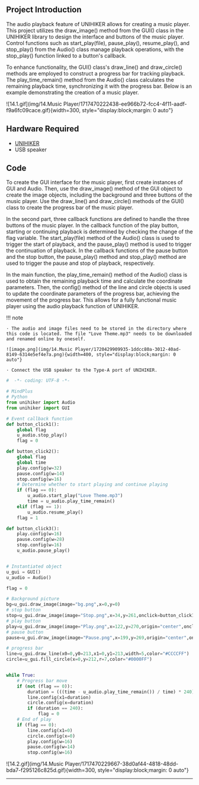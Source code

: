 ## **Project Introduction**

The audio playback feature of UNIHIKER allows for creating a music player. This project utilizes the draw_image() method from the GUI() class in the UNIHIKER library to design the interface and buttons of the music player. Control functions such as start_play(file), pause_play(), resume_play(), and stop_play() from the Audio() class manage playback operations, with the stop_play() function linked to a button's callback.    

To enhance functionality, the GUI() class's draw_line() and draw_circle() methods are employed to construct a progress bar for tracking playback. The play_time_remain() method from the Audio() class calculates the remaining playback time, synchronizing it with the progress bar. Below is an example demonstrating the creation of a music player.  


![14.1.gif](img/14.Music Player/1717470222438-ee966b72-fcc4-4f11-aadf-f9a6fc09cace.gif){width=300, style="display:block;margin: 0 auto"}   


## **Hardware Required**

- [UNIHIKER](https://www.dfrobot.com/product-2691.html)  
- USB speaker  


## **Code**

To create the GUI interface for the music player, first create instances of GUI and Audio. Then, use the draw_image() method of the GUI object to create the image objects, including the background and three buttons of the music player. Use the draw_line() and draw_circle() methods of the GUI() class to create the progress bar of the music player.   

In the second part, three callback functions are defined to handle the three buttons of the music player. In the callback function of the play button, starting or continuing playback is determined by checking the change of the flag variable. The start_play(file) method of the Audio() class is used to trigger the start of playback, and the pause_play() method is used to trigger the continuation of playback. In the callback functions of the pause button and the stop button, the pause_play() method and stop_play() method are used to trigger the pause and stop of playback, respectively.   

In the main function, the play_time_remain() method of the Audio() class is used to obtain the remaining playback time and calculate the coordinate parameters. Then, the config() method of the line and circle objects is used to update the coordinate parameters of the progress bar, achieving the movement of the progress bar. This allows for a fully functional music player using the audio playback function of UNIHIKER.  


!!! note

    · The audio and image files need to be stored in the directory where this code is located. The file "Love Theme.mp3" needs to be downloaded and renamed online by oneself.

    ![image.png](img/14.Music Player/1720429909935-1ddcc80a-3012-40ad-8149-6314e5ef4e7a.png){width=400, style="display:block;margin: 0 auto"}   

    · Connect the USB speaker to the Type-A port of UNIHIKER.  


```python
#  -*- coding: UTF-8 -*-

# MindPlus
# Python
from unihiker import Audio
from unihiker import GUI

# Event callback function
def button_click1():
    global flag
    u_audio.stop_play()
    flag = 0

def button_click2():
    global flag
    global time
    play.config(w=32)
    pause.config(w=14)
    stop.config(w=16)
    # Determine whether to start playing and continue playing
    if (flag == 0):
        u_audio.start_play("Love Theme.mp3")
        time = u_audio.play_time_remain()
    elif (flag == 1):
        u_audio.resume_play()
    flag = 1

def button_click3():
    play.config(w=16)
    pause.config(w=28)
    stop.config(w=16)
    u_audio.pause_play()


# Instantiated object
u_gui = GUI()
u_audio = Audio()

flag = 0

# Background picture
bg=u_gui.draw_image(image="bg.png",x=0,y=0)
# stop button
stop=u_gui.draw_image(image="Stop.png",x=34,y=261,onclick=button_click1)
# play button
play=u_gui.draw_image(image="Play.png",x=122,y=270,origin="center",onclick=button_click2)
# pause button
pause=u_gui.draw_image(image="Pause.png",x=199,y=269,origin="center",onclick=button_click3)

# progress bar
line=u_gui.draw_line(x0=0,y0=213,x1=0,y1=213,width=5,color="#CCCCFF")
circle=u_gui.fill_circle(x=0,y=212,r=7,color="#0000FF")


while True:
    # Progress bar move
    if (not (flag == 0)):
        duration = (((time - u_audio.play_time_remain()) / time) * 240)
        line.config(x1=duration)
        circle.config(x=duration)
        if (duration == 240):
            flag = 0
    # End of play
    if (flag == 0):
        line.config(x1=0)
        circle.config(x=0)
        play.config(w=16)
        pause.config(w=14)
        stop.config(w=16)
```  

![14.2.gif](img/14.Music Player/1717470229667-38d0af44-4818-48dd-bda7-f295126c825d.gif){width=300, style="display:block;margin: 0 auto"}  



---
  

